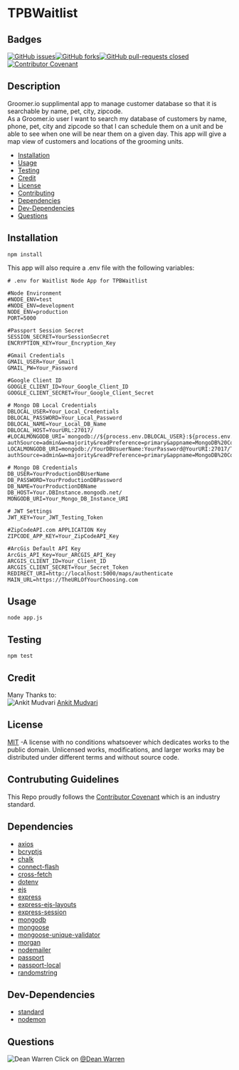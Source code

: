 # TPBWaitlist 
 ## Badges  
[![GitHub issues](https://img.shields.io/github/issues/deawar/TPBWaitlist?style=plastic)](undefined/network)[![GitHub forks](https://img.shields.io/github/forks/deawar/TPBWaitlist?style=plastic)](undefined/network)[![GitHub pull-requests closed](https://img.shields.io/github/issues-pr-closed/deawar/TPBWaitlist?style=plastic)](undefined/pull/)[![Contributor Covenant](https://img.shields.io/badge/Contributor%20Covenant-v2.0%20adopted-ff69b4.svg?style=plastic)](code_of_conduct.md) 
## Description  
  Groomer.io supplimental app to manage customer database so that it is searchable by name, pet, city, zipcode.  
  As a Groomer.io user I want to search my database of customers by name, phone, pet, city and zipcode so that 
  I can schedule them on a unit and be able to see when one will be near them on a given day. This app will give a map view of customers
  and locations of the grooming units.
* [Installation](#installation)  
* [Usage](#usage)  
* [Testing](#testing)  
* [Credit](#credit)  
* [License](#license)  
* [Contributing](#contributing)  
* [Dependencies](#dependencies)  
* [Dev-Dependencies](#dev-dependencies)  
* [Questions](#questions) 
  
## Installation  
``` 
npm install 
``` 
This app will also require a .env file with the following variables:
```
# .env for Waitlist Node App for TPBWaitlist

#Node Environment
#NODE_ENV=test
#NODE_ENV=development
NODE_ENV=production
PORT=5000

#Passport Session Secret
SESSION_SECRET=YourSessionSecret
ENCRYPTION_KEY=Your_Encryption_Key

#Gmail Credentials
GMAIL_USER=Your_Gmail
GMAIL_PW=Your_Password

#Google Client ID
GOOGLE_CLIENT_ID=Your_Google_Client_ID
GOOGLE_CLIENT_SECRET=Your_Google_Client_Secret

# Mongo DB Local Credentials
DBLOCAL_USER=Your_Local_Credentials
DBLOCAL_PASSWORD=Your_Local_Password
DBLOCAL_NAME=Your_Local_DB_Name
DBLOCAL_HOST=YourURL:27017/
#LOCALMONGODB_URI=`mongodb://${process.env.DBLOCAL_USER}:${process.env.DBLOCAL_PASSWORD}@${process.env.DBLOCAL_HOST}${process.env.DBLOCAL_NAME}?authSource=admin&w=majority&readPreference=primary&appname=MongoDB%20Compass&retryWrites=true&ssl=false`
LOCALMONGODB_URI=mongodb://YourDBUsuerName:YourPassword@YourURI:27017/TPBWaitlist?authSource=admin&w=majority&readPreference=primary&appname=MongoDB%20Compass&retryWrites=true&ssl=false

# Mongo DB Credentials
DB_USER=YourProductionDBUserName
DB_PASSWORD=YourProductionDBPassword
DB_NAME=YourProductionDBName
DB_HOST=Your.DBInstance.mongodb.net/
MONGODB_URI=Your_Mongo_DB_Instance_URI

# JWT Settings
JWT_KEY=Your_JWT_Testing_Token

#ZipCodeAPI.com APPLICATION Key
ZIPCODE_APP_KEY=Your_ZipCodeAPI_Key

#ArcGis Default API Key
ArcGis_API_Key=Your_ARCGIS_API_Key
ARCGIS_CLIENT_ID=Your_Client_ID
ARCGIS_CLIENT_SECRET=Your_Secret_Token
REDIRECT_URI=http://localhost:5000/maps/authenticate
MAIN_URL=https://TheURLOfYourChoosing.com
```
## Usage  
``` 
node app.js 
``` 
## Testing  
``` 
npm test 
``` 
## Credit 
Many Thanks to:  
![Ankit Mudvari](https://avatars.githubusercontent.com/u/59261007?v=4&s=48)    [Ankit Mudvari](https://github.com/ankmud01)  
## License  
[MIT](https://github.com/deawar/TPBWaitlist/blob/master/LICENSE) -A license with no conditions whatsoever which dedicates works to the public domain. Unlicensed works, modifications, and larger works may be distributed under different terms and without source code.
  
## Contrubuting Guidelines 
 This Repo proudly follows the [Contributor Covenant](https://www.contributor-covenant.org/) which is an industry standard. 
 
## Dependencies  
* [axios](https://www.npmjs.com/package/axios)
* [bcryptjs](https://www.npmjs.com/package/bcryptjs)
* [chalk](https://www.npmjs.com/package/chalk)
* [connect-flash](https://www.npmjs.com/package/connect-flash)
* [cross-fetch](https://www.npmjs.com/package/cross-fetch)
* [dotenv](https://www.npmjs.com/package/dotenv)  
* [ejs](https://www.npmjs.com/package/ejs)  
* [express](https://www.npmjs.com/package/express)  
* [express-ejs-layouts](https://www.npmjs.com/package/express-ejs-layouts)  
* [express-session](https://www.npmjs.com/package/express-session)  
* [mongodb](https://www.npmjs.com/package/mongodb)  
* [mongoose](https://www.npmjs.com/package/mongoose)  
* [mongoose-unique-validator](https://www.npmjs.com/package/mongoose-unique-validator)  
* [morgan](https://www.npmjs.com/package/morgan)  
* [nodemailer](https://www.npmjs.com/package/nodemailer)  
* [passport](https://www.npmjs.com/package/passport)  
* [passport-local](https://www.npmjs.com/package/passport-local)  
* [randomstring](https://www.npmjs.com/package/randomstring)  
## Dev-Dependencies  
* [standard](https://www.npmjs.com/package/standard)  
* [nodemon](https://www.npmjs.com/package/nodemon)  
## Questions 
![Dean Warren](https://avatars.githubusercontent.com/u/15312495?v=4&s=48)   Click on [@Dean Warren](https://github.com/deawar)